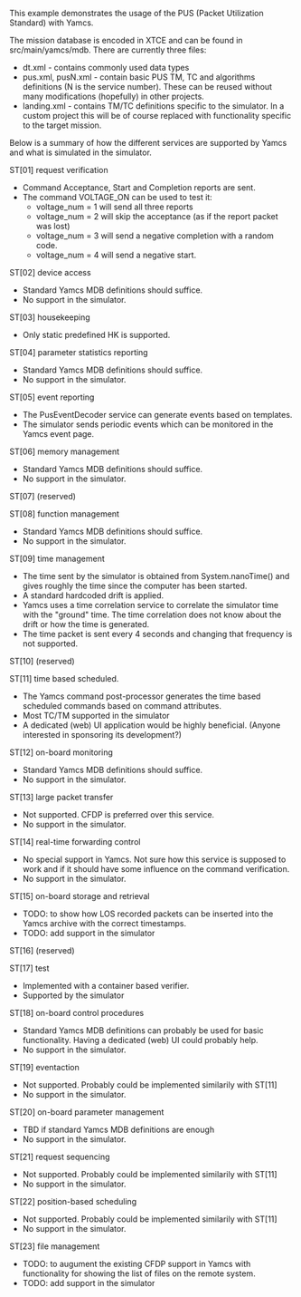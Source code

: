 This example demonstrates the usage of the PUS (Packet Utilization Standard) with Yamcs. 

The mission database is encoded in XTCE and can be found in src/main/yamcs/mdb. There are currently three files:
- dt.xml - contains commonly used data types
- pus.xml, pusN.xml  - contain basic PUS TM, TC and algorithms definitions (N is the service number). These can be reused without many modifications (hopefully) in other projects.
- landing.xml - contains TM/TC definitions specific to the simulator. In a custom project this will be of course replaced with functionality specific to the target mission.

Below is a summary of how the different services are supported by Yamcs and what is simulated in the simulator.

ST[01] request verification

- Command Acceptance, Start and Completion reports are sent.
- The command VOLTAGE_ON can be used to test it:
    * voltage_num = 1 will send all three reports
    * voltage_num = 2 will skip the acceptance (as if the report packet was lost)
    * voltage_num = 3 will send a negative completion with a random code.
    * voltage_num = 4 will send a negative start.

ST[02] device access
- Standard Yamcs MDB definitions should suffice. 
- No support in the simulator.

ST[03] housekeeping
- Only static predefined HK is supported. 

ST[04] parameter statistics reporting
- Standard Yamcs MDB definitions should suffice. 
- No support in the simulator.

ST[05] event reporting 
- The PusEventDecoder service can generate events based on templates.
- The simulator sends periodic events which can be monitored in the Yamcs event page.

ST[06] memory management
- Standard Yamcs MDB definitions should suffice. 
- No support in the simulator.

ST[07] (reserved)

ST[08] function management
- Standard Yamcs MDB definitions should suffice. 
- No support in the simulator.

ST[09] time management
- The time sent by the simulator is obtained from System.nanoTime() and gives roughly the time since the computer has been started.
- A standard hardcoded drift is applied.
- Yamcs uses a time correlation service to correlate the simulator time with the "ground" time. 
  The time correlation does not know about the drift or how the time is generated.
- The time packet is sent every 4 seconds and changing that frequency is not supported.

ST[10] (reserved)

ST[11] time based scheduled. 
 - The Yamcs command post-processor generates the time based scheduled commands based on command attributes.
 - Most TC/TM supported in the simulator
 - A dedicated (web) UI application would be highly beneficial. (Anyone interested in sponsoring its development?)

ST[12] on-board monitoring
- Standard Yamcs MDB definitions should suffice. 
- No support in the simulator.

ST[13] large packet transfer
- Not supported. CFDP is preferred over this service.
- No support in the simulator.

ST[14] real-time forwarding control
- No special support in Yamcs. Not sure how this service is supposed to work and if it should have some influence on the command verification. 
- No support in the simulator.
 

ST[15]  on-board storage and retrieval 
- TODO: to show how LOS recorded packets can be inserted into the Yamcs archive with the correct timestamps.
- TODO: add support in the simulator

ST[16] (reserved) 


ST[17] test 
- Implemented with a container based verifier.
- Supported by the simulator

ST[18] on-board control procedures
- Standard Yamcs MDB definitions can probably be used for basic functionality. Having a dedicated (web) UI could probably help. 
- No support in the simulator.

ST[19] eventaction
- Not supported. Probably could be implemented similarily with ST[11]
- No support in the simulator.

ST[20] on-board parameter management 
- TBD if standard Yamcs MDB definitions are enough
- No support in the simulator.

ST[21] request sequencing
- Not supported. Probably could be implemented similarily with ST[11]
- No support in the simulator.

ST[22] position-based scheduling
- Not supported. Probably could be implemented similarily with ST[11]
- No support in the simulator.

ST[23] file management 
- TODO: to augument the existing CFDP support in Yamcs with functionality for showing the list of files on the remote system.
- TODO: add support in the simulator


